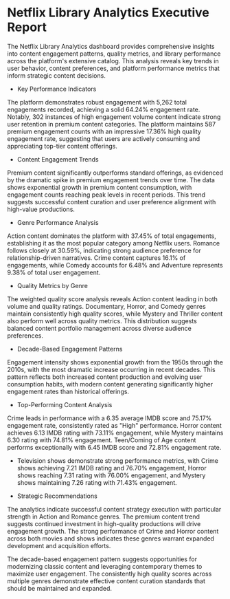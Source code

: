 # Netflix Library Analytics Executive Report

The Netflix Library Analytics dashboard provides comprehensive insights into content engagement patterns, quality metrics, and library performance across the platform's extensive catalog. This analysis reveals key trends in user behavior, content preferences, and platform performance metrics that inform strategic content decisions.

* Key Performance Indicators

The platform demonstrates robust engagement with 5,262 total engagements recorded, achieving a solid 64.24% engagement rate. Notably, 302 instances of high engagement volume content indicate strong user retention in premium content categories. The platform maintains 587 premium engagement counts with an impressive 17.36% high quality engagement rate, suggesting that users are actively consuming and appreciating top-tier content offerings.

* Content Engagement Trends

Premium content significantly outperforms standard offerings, as evidenced by the dramatic spike in premium engagement trends over time. The data shows exponential growth in premium content consumption, with engagement counts reaching peak levels in recent periods. This trend suggests successful content curation and user preference alignment with high-value productions.

* Genre Performance Analysis

Action content dominates the platform with 37.45% of total engagements, establishing it as the most popular category among Netflix users. Romance follows closely at 30.59%, indicating strong audience preference for relationship-driven narratives. Crime content captures 16.1% of engagements, while Comedy accounts for 6.48% and Adventure represents 9.38% of total user engagement.

* Quality Metrics by Genre

The weighted quality score analysis reveals Action content leading in both volume and quality ratings. Documentary, Horror, and Comedy genres maintain consistently high quality scores, while Mystery and Thriller content also perform well across quality metrics. This distribution suggests balanced content portfolio management across diverse audience preferences.

* Decade-Based Engagement Patterns

Engagement intensity shows exponential growth from the 1950s through the 2010s, with the most dramatic increase occurring in recent decades. This pattern reflects both increased content production and evolving user consumption habits, with modern content generating significantly higher engagement rates than historical offerings.

* Top-Performing Content Analysis

Crime leads in performance with a 6.35 average IMDB score and 75.17% engagement rate, consistently rated as "High" performance. Horror content achieves 6.13 IMDB rating with 73.11% engagement, while Mystery maintains 6.30 rating with 74.81% engagement. Teen/Coming of Age content performs exceptionally with 6.45 IMDB score and 72.81% engagement rate.

* Television shows demonstrate strong performance metrics, with Crime shows achieving 7.21 IMDB rating and 76.70% engagement, Horror shows reaching 7.31 rating with 76.00% engagement, and Mystery shows maintaining 7.26 rating with 71.43% engagement.

* Strategic Recommendations

The analytics indicate successful content strategy execution with particular strength in Action and Romance genres. The premium content trend suggests continued investment in high-quality productions will drive engagement growth. The strong performance of Crime and Horror content across both movies and shows indicates these genres warrant expanded development and acquisition efforts.

The decade-based engagement pattern suggests opportunities for modernizing classic content and leveraging contemporary themes to maximize user engagement. The consistently high quality scores across multiple genres demonstrate effective content curation standards that should be maintained and expanded.
